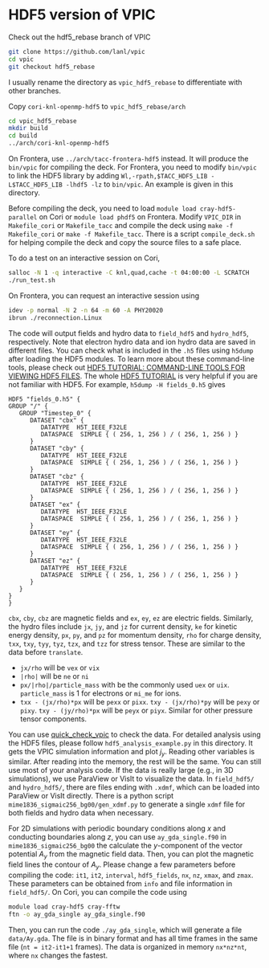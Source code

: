 # HDF5 version of VPIC

Check out the hdf5_rebase branch of VPIC

```bash
git clone https://github.com/lanl/vpic
cd vpic
git checkout hdf5_rebase
```

I usually rename the directory as `vpic_hdf5_rebase` to differentiate with other branches.

Copy `cori-knl-openmp-hdf5` to `vpic_hdf5_rebase/arch`

```bash
cd vpic_hdf5_rebase
mkdir build
cd build
../arch/cori-knl-openmp-hdf5
```

On Frontera, use `../arch/tacc-frontera-hdf5` instead. It will produce the `bin/vpic` for compiling the deck. For Frontera, you need to modify `bin/vpic` to link the HDF5 library by adding `Wl,-rpath,$TACC_HDF5_LIB -L$TACC_HDF5_LIB -lhdf5 -lz` to `bin/vpic`. An example is given in this directory.

Before compiling the deck, you need to load `module load cray-hdf5-parallel` on Cori or `module load phdf5` on Frontera. Modify `VPIC_DIR` in `Makefile_cori` or `Makefile_tacc`  and compile the deck using `make -f Makefile_cori` or `make -f Makefile_tacc`. There is a script `compile_deck.sh` for helping compile the deck and copy the source files to a safe place. 

To do a test on an interactive session on Cori,

```bash
salloc -N 1 -q interactive -C knl,quad,cache -t 04:00:00 -L SCRATCH
./run_test.sh
```

On Frontera, you can request an interactive session using

```bash
idev -p normal -N 2 -n 64 -m 60 -A PHY20020
ibrun ./reconnection.Linux
```
The code will output fields and hydro data to `field_hdf5` and `hydro_hdf5`, respectively. Note that electron hydro data and ion hydro data are saved in different files. You can check what is included in the `.h5` files using `h5dump` after loading the HDF5 modules. To learn more about these command-line tools, please check out [HDF5 TUTORIAL: COMMAND-LINE TOOLS FOR VIEWING HDF5 FILES](https://support.hdfgroup.org/HDF5/Tutor/cmdtoolview.html). The whole [HDF5 TUTORIAL](https://support.hdfgroup.org/HDF5/Tutor/) is very helpful if you are not familiar with HDF5. For example, `h5dump -H fields_0.h5` gives
```
HDF5 "fields_0.h5" {
GROUP "/" {
   GROUP "Timestep_0" {
      DATASET "cbx" {
         DATATYPE  H5T_IEEE_F32LE
         DATASPACE  SIMPLE { ( 256, 1, 256 ) / ( 256, 1, 256 ) }
      }
      DATASET "cby" {
         DATATYPE  H5T_IEEE_F32LE
         DATASPACE  SIMPLE { ( 256, 1, 256 ) / ( 256, 1, 256 ) }
      }
      DATASET "cbz" {
         DATATYPE  H5T_IEEE_F32LE
         DATASPACE  SIMPLE { ( 256, 1, 256 ) / ( 256, 1, 256 ) }
      }
      DATASET "ex" {
         DATATYPE  H5T_IEEE_F32LE
         DATASPACE  SIMPLE { ( 256, 1, 256 ) / ( 256, 1, 256 ) }
      }
      DATASET "ey" {
         DATATYPE  H5T_IEEE_F32LE
         DATASPACE  SIMPLE { ( 256, 1, 256 ) / ( 256, 1, 256 ) }
      }
      DATASET "ez" {
         DATATYPE  H5T_IEEE_F32LE
         DATASPACE  SIMPLE { ( 256, 1, 256 ) / ( 256, 1, 256 ) }
      }
   }
}
}
```
`cbx`, `cby`, `cbz` are magnetic fields and `ex`, `ey`, `ez` are electric fields. Similarly, the hydro files include `jx`, `jy`, and `jz` for current density, `ke` for kinetic energy density, `px`, `py`, and `pz` for momentum density, `rho` for charge density, `txx`, `txy`, `tyy`, `tyz`, `tzx`, and `tzz` for stress tensor. These are similar to the data before `translate`.
- `jx/rho` will be `vex` or `vix`
- `|rho|` will be `ne` or `ni`
- `px/|rho|/particle_mass` with be the commonly used `uex` or `uix`. `particle_mass` is 1 for electrons or `mi_me` for ions.
- `txx - (jx/rho)*px` will be `pexx` or `pixx`. `txy - (jx/rho)*py` will be `pexy` or `pixy`. `txy - (jy/rho)*px` will be `peyx` or `piyx`. Similar for other pressure tensor components.

You can use [quick_check_vpic](https://github.com/xiaocanli/quick_check_vpic) to check the data. For detailed analysis using the HDF5 files, please follow `hdf5_analysis_example.py` in this directory. It gets the VPIC simulation information and plot $j_y$. Reading other variables is similar. After reading into the memory, the rest will be the same. You can still use most of your analysis code. If the data is really large (e.g., in 3D simulations), we use ParaView or VisIt to visualize the data. In `field_hdf5/` and `hydro_hdf5/`, there are files ending with `.xdmf`, which can be loaded into ParaView or VisIt directly. There is a python script `mime1836_sigmaic256_bg00/gen_xdmf.py` to generate a single `xdmf` file for both fields and hydro data when necessary.

For 2D simulations with periodic boundary conditions along $x$ and conducting boundaries along $z$, you can use `ay_gda_single.f90` in `mime1836_sigmaic256_bg00` the calculate the $y$-component of the vector potential $A_y$ from the magnetic field data. Then, you can plot the magnetic field lines the contour of $A_y$. Please change a few parameters before compiling the code: `it1`, `it2`, `interval`, `hdf5_fields`, `nx`, `nz`, `xmax`, and `zmax`. These parameters can be obtained from `info` and file information in `field_hdf5/`. On Cori, you can compile the code using
```sh
module load cray-hdf5 cray-fftw
ftn -o ay_gda_single ay_gda_single.f90
```
Then, you can run the code `./ay_gda_single`, which will generate a file `data/Ay.gda`. The file is in binary format and has all time frames in the same file (`nt = it2-it1+1` frames). The data is organized in memory `nx*nz*nt`, where `nx` changes the fastest.